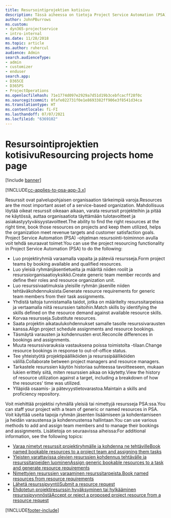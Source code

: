 ```yaml
---
title: Resursointiprojektien kotisivu
description: Tässä aiheessa on tietoja Project Service Automation (PSA) for Dynamics 365 -ohjelman resurssienhallintaominaisuuksista.
author: JohnPBurrows
ms.custom:
- dyn365-projectservice
- intro-internal
ms.date: 11/28/2018
ms.topic: article
ms.author: ruhercul
audience: Admin
search.audienceType:
- admin
- customizer
- enduser
search.app:
- D365CE
- D365PS
- ProjectOperations
ms.openlocfilehash: 71e1774d097e2929a7d51d19b3cebfcacff28f0c
ms.sourcegitcommit: 0fafe022731f0e1e8693382ff906e3f8541d34ca
ms.translationtype: HT
ms.contentlocale: fi-FI
ms.lasthandoff: 07/07/2021
ms.locfileid: "6369102"
---
```

# <a name="resourcing-projects-home-page"></a><span data-ttu-id="2b3be-103">Resursointiprojektien kotisivu</span><span class="sxs-lookup"><span data-stu-id="2b3be-103">Resourcing projects home page</span></span>

[!include [banner](../includes/psa-now-project-operations.md)]

[!INCLUDE[cc-applies-to-psa-app-3.x](../includes/cc-applies-to-psa-app-3x.md)]

<span data-ttu-id="2b3be-104">Resurssit ovat palvelupohjaisen organisaation tärkeimpiä varoja.</span><span class="sxs-lookup"><span data-stu-id="2b3be-104">Resources are the most important asset of a service-based organization.</span></span> <span data-ttu-id="2b3be-105">Mahdollisuus löytää oikeat resurssit oikeaan aikaan, varata resurssit projekteihin ja pitää ne käytössä, auttaa organisaatiota täyttämään tulotavoitteet ja asiakastyytyväisyystavoitteet.</span><span class="sxs-lookup"><span data-stu-id="2b3be-105">The ability to find the right resources at the right time, book those resources on projects and keep them utilized, helps the organization meet revenue targets and customer satisfaction goals.</span></span> <span data-ttu-id="2b3be-106">Project Service Automation (PSA) -ohjelman resursointi-toiminnon avulla voit tehdä seuraavat toimet:</span><span class="sxs-lookup"><span data-stu-id="2b3be-106">You can use the project resourcing functionality in Project Service Automation (PSA) to do the following:</span></span>

- <span data-ttu-id="2b3be-107">Luo projektiryhmiä varaamalla vapaita ja päteviä resursseja.</span><span class="sxs-lookup"><span data-stu-id="2b3be-107">Form project teams by booking available and qualified resources.</span></span>
- <span data-ttu-id="2b3be-108">Luo yleisiä ryhmänjäsentietueita ja määritä niiden roolit ja resurssiorganisaatioyksikkö.</span><span class="sxs-lookup"><span data-stu-id="2b3be-108">Create generic team member records and define their roles and resource organization unit.</span></span>
- <span data-ttu-id="2b3be-109">Luo resurssivaatimuksia yleisille ryhmän jäsenille niiden tehtäväkohdennuksista.</span><span class="sxs-lookup"><span data-stu-id="2b3be-109">Generate resource requirements for generic team members from their task assignments.</span></span>
- <span data-ttu-id="2b3be-110">Yhdistä taitoja tunnistamalla taidot, jotka on määritelty resurssitarpeissa ja vertaamalla niitä resurssien taitoihin.</span><span class="sxs-lookup"><span data-stu-id="2b3be-110">Match skills by identifying the skills defined on the resource demand against available resource skills.</span></span>
- <span data-ttu-id="2b3be-111">Korvaa resursseja.</span><span class="sxs-lookup"><span data-stu-id="2b3be-111">Substitute resources.</span></span>
- <span data-ttu-id="2b3be-112">Saata projektin aikataulukohdennukset samalle tasolle resurssivarausten kanssa.</span><span class="sxs-lookup"><span data-stu-id="2b3be-112">Align project schedule assignments and resource bookings.</span></span>
- <span data-ttu-id="2b3be-113">Täsmäytä varausten ja kohdennusten erot.</span><span class="sxs-lookup"><span data-stu-id="2b3be-113">Reconcile differences in bookings and assignments.</span></span>
- <span data-ttu-id="2b3be-114">Muuta resurssivarauksia vastauksena poissa toimistolta -tilaan.</span><span class="sxs-lookup"><span data-stu-id="2b3be-114">Change resource bookings in response to out-of-office status.</span></span>
- <span data-ttu-id="2b3be-115">Tee yhteistyötä projektipäälliköiden ja resurssipäälliköiden välillä.</span><span class="sxs-lookup"><span data-stu-id="2b3be-115">Collaborate between project managers and resource managers.</span></span>
- <span data-ttu-id="2b3be-116">Tarkastele resurssien käytön historiaa suhteessa tavoitteeseen, mukaan lukien erittely siitä, miten resurssien aikaa on käytetty.</span><span class="sxs-lookup"><span data-stu-id="2b3be-116">View the history of resource utilization against a target, including a breakdown of how the resources' time was utilized.</span></span>
- <span data-ttu-id="2b3be-117">Ylläpidä osaamis- ja pätevyystietovarastoa.</span><span class="sxs-lookup"><span data-stu-id="2b3be-117">Maintain a skills and proficiency repository.</span></span>


<span data-ttu-id="2b3be-118">Voit miehittää projektisi ryhmällä yleisiä tai nimettyjä resursseja PSA:ssa.</span><span class="sxs-lookup"><span data-stu-id="2b3be-118">You can staff your project with a team of generic or named resources in PSA.</span></span> <span data-ttu-id="2b3be-119">Voit käyttää useita tapoja ryhmän jäsenten lisäämiseen ja kohdentamiseen ja heidän varaustensa ja kohdennustensa hallintaan.</span><span class="sxs-lookup"><span data-stu-id="2b3be-119">You can use various methods to add and assign team members and to manage their bookings and assignments.</span></span> <span data-ttu-id="2b3be-120">Lisätietoja on seuraavissa aiheissa:</span><span class="sxs-lookup"><span data-stu-id="2b3be-120">For additional information, see the following topics:</span></span>

- [<span data-ttu-id="2b3be-121">Varaa nimetyt resurssit projektiryhmälle ja kohdenna ne tehtäville</span><span class="sxs-lookup"><span data-stu-id="2b3be-121">Book named bookable resources to a project team and assigning them tasks</span></span>](assign-named-bookable-resource.md)
- [<span data-ttu-id="2b3be-122">Yleisten varattavissa olevien resurssien kohdennus tehtävälle ja resurssitarpeiden luominen</span><span class="sxs-lookup"><span data-stu-id="2b3be-122">Assign generic bookable resources to a task and generate resource requirements</span></span>](assign-generic-bookable-resource.md)
- [<span data-ttu-id="2b3be-123">Nimettyjen resurssien varaaminen resurssitarpeista.</span><span class="sxs-lookup"><span data-stu-id="2b3be-123">Book named resources from resource requirements</span></span>](book-named-resource.md)
- [<span data-ttu-id="2b3be-124">Lähetä resurssipyyntö</span><span class="sxs-lookup"><span data-stu-id="2b3be-124">Submit a resource request</span></span>](submit-resource-request.md)
- [<span data-ttu-id="2b3be-125">Ehdotetun projektiresurssin hyväksyminen tai hylkääminen resurssipyynnöstä</span><span class="sxs-lookup"><span data-stu-id="2b3be-125">Accept or reject a proposed project resource from a resource request</span></span>](accept-reject-proposed-resource.md)


[!INCLUDE[footer-include](../includes/footer-banner.md)]